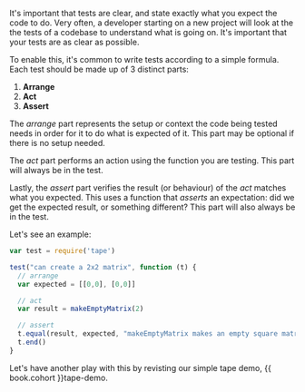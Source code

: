 It's important that tests are clear, and state exactly what you expect the code to do. Very often, a developer starting on a new project will look at the the tests of a codebase to understand what is going on. It's important that your tests are as clear as possible.

To enable this, it's common to write tests according to a simple formula. Each test should be made up of 3 distinct parts:

1. **Arrange**
2. **Act**
3. **Assert**

The *arrange* part represents the setup or context the code being tested needs in order for it to do what is expected of it. This part may be optional if there is no setup needed.

The *act* part performs an action using the function you are testing. This part will always be in the test.

Lastly, the *assert* part verifies the result (or behaviour) of the *act* matches what you expected. This uses a function that *asserts* an expectation: did we get the expected result, or something different? This part will also always be in the test.

Let's see an example:

```js
var test = require('tape')

test("can create a 2x2 matrix", function (t) {
  // arrange
  var expected = [[0,0], [0,0]]

  // act
  var result = makeEmptyMatrix(2)

  // assert
  t.equal(result, expected, "makeEmptyMatrix makes an empty square matrix")
  t.end()
}
```

Let's have another play with this by revisting our simple tape demo, {{ book.cohort }}tape-demo.

